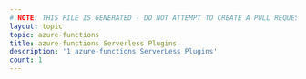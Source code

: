 ```yaml
---
# NOTE: THIS FILE IS GENERATED - DO NOT ATTEMPT TO CREATE A PULL REQUEST TO UPDATE THE DATA. 
layout: topic
topic: azure-functions
title: azure-functions Serverless Plugins
description: '1 azure-functions ServerLess Plugins'
count: 1
---
```

